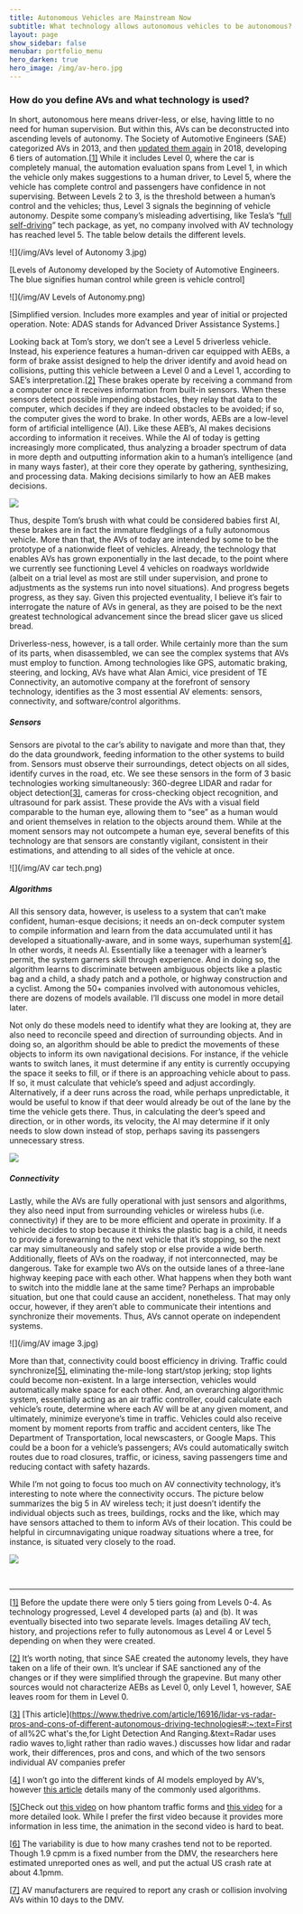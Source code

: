 ```yaml
---
title: Autonomous Vehicles are Mainstream Now
subtitle: What technology allows autonomous vehicles to be autonomous? 
layout: page
show_sidebar: false
menubar: portfolio_menu
hero_darken: true
hero_image: /img/av-hero.jpg
---
```




### How do you define AVs and what technology is used?

In short, autonomous here means driver-less, or else, having little to no need for human supervision. But within this, AVs can be deconstructed into ascending levels of autonomy. The Society of Automotive Engineers (SAE) categorized AVs in 2013, and then [updated them again](https://www.sae.org/news/press-room/2018/12/sae-international-releases-updated-visual-chart-for-its-"levels-of-driving-automation"-standard-for-self-driving-vehicles) in 2018, developing 6 tiers of automation.[[1\]](#_ftn1) While it includes Level 0, where the car is completely manual, the automation evaluation spans from Level 1, in which the vehicle only makes suggestions to a human driver, to Level 5, where the vehicle has complete control and passengers have confidence in not supervising. Between Levels 2 to 3, is the threshold between a human’s control and the vehicles; thus, Level 3 signals the beginning of vehicle autonomy. Despite some company’s misleading advertising, like Tesla’s “[full self-driving](https://www.thedrive.com/news/26700/tesla-puts-full-self-driving-back-on-the-menu-but-its-not-what-you-think)” tech package, as yet, no company involved with AV technology has reached level 5. The table below details the different levels. 

 ![](/img/AVs level of Autonomy 3.jpg)  

[Levels of Autonomy developed by the Society of Automotive Engineers. The blue signifies human control while green is vehicle control]

 ![](/img/AV Levels of Autonomy.png)



[Simplified version. Includes more examples and year of initial or projected operation. Note: ADAS stands for Advanced Driver Assistance Systems.]





Looking back at Tom’s story, we don’t see a Level 5 driverless vehicle. Instead, his experience features a human-driven car equipped with AEBs, a form of brake assist designed to help the driver identify and avoid head on collisions, putting this vehicle between a Level 0 and a Level 1, according to SAE’s interpretation.[[2\]](#_ftn2) These brakes operate by receiving a command from a computer once it receives information from built-in sensors. When these sensors detect possible impending obstacles, they relay that data to the computer, which decides if they are indeed obstacles to be avoided; if so, the computer gives the word to brake. In other words, AEBs are a low-level form of artificial intelligence (AI). Like these AEB’s, AI makes decisions according to information it receives. While the AI of today is getting increasingly more complicated, thus analyzing a broader spectrum of data in more depth and outputting information akin to a human’s intelligence (and in many ways faster), at their core they operate by gathering, synthesizing, and processing data. Making decisions similarly to how an AEB makes decisions.

![](/img/AEBs.jpg)



Thus, despite Tom’s brush with what could be considered babies first AI, these brakes are in fact the immature fledglings of a fully autonomous vehicle. More than that, the AVs of today are intended by some to be the prototype of a nationwide fleet of vehicles. Already, the technology that enables AVs has grown exponentially in the last decade, to the point where we currently see functioning Level 4 vehicles on roadways worldwide (albeit on a trial level as most are still under supervision, and prone to adjustments as the systems run into novel situations). And progress begets progress, as they say. Given this projected eventuality, I believe it’s fair to interrogate the nature of AVs in general, as they are poised to be the next greatest technological advancement since the bread slicer gave us sliced bread.

Driverless-ness, however, is a tall order. While certainly more than the sum of its parts, when disassembled, we can see the complex systems that AVs must employ to function. Among technologies like GPS, automatic braking, steering, and locking, AVs have what Alan Amici, vice president of TE Connectivity, an automotive company at the forefront of sensory technology, identifies as the 3 most essential AV elements: sensors, connectivity, and software/control algorithms.

##### *Sensors*

Sensors are pivotal to the car’s ability to navigate and more than that, they do the data groundwork, feeding information to the other systems to build from. Sensors must observe their surroundings, detect objects on all sides, identify curves in the road, etc. We see these sensors in the form of 3 basic technologies working simultaneously: 360-degree LIDAR and radar for object detection[[3\]](#_ftn3), cameras for cross-checking object recognition, and ultrasound for park assist. These provide the AVs with a visual field comparable to the human eye, allowing them to “see” as a human would and orient themselves in relation to the objects around them. While at the moment sensors may not outcompete a human eye, several benefits of this technology are that sensors are constantly vigilant, consistent in their estimations, and attending to all sides of the vehicle at once. 



![](/img/AV car tech.png)



##### *Algorithms*

All this sensory data, however, is useless to a system that can’t make confident, human-esque decisions; it needs an on-deck computer system to compile information and learn from the data accumulated until it has developed a situationally-aware, and in some ways, superhuman system[[4\]](#_ftn4). In other words, it needs AI. Essentially like a teenager with a learner’s permit, the system garners skill through experience. And in doing so, the algorithm learns to discriminate between ambiguous objects like a plastic bag and a child, a shady patch and a pothole, or highway construction and a cyclist. Among the 50+ companies involved with autonomous vehicles, there are dozens of models available. I’ll discuss one model in more detail later.

Not only do these models need to identify what they are looking at, they are also need to reconcile speed and direction of surrounding objects. And in doing so, an algorithm should be able to predict the movements of these objects to inform its own navigational decisions. For instance, if the vehicle wants to switch lanes, it must determine if any entity is currently occupying the space it seeks to fill, or if there is an approaching vehicle about to pass. If so, it must calculate that vehicle’s speed and adjust accordingly. Alternatively, if a deer runs across the road, while perhaps unpredictable, it would be useful to know if that deer would already be out of the lane by the time the vehicle gets there. Thus, in calculating the deer’s speed and direction, or in other words, its velocity, the AI may determine if it only needs to slow down instead of stop, perhaps saving its passengers unnecessary stress.

![](/img/connectivity-1.jpg)

##### *Connectivity*

Lastly, while the AVs are fully operational with just sensors and algorithms, they also need input from surrounding vehicles or wireless hubs (i.e. connectivity) if they are to be more efficient and operate in proximity. If a vehicle decides to stop because it thinks the plastic bag is a child, it needs to provide a forewarning to the next vehicle that it’s stopping, so the next car may simultaneously and safely stop or else provide a wide berth. Additionally, fleets of AVs on the roadway, if not interconnected, may be dangerous. Take for example two AVs on the outside lanes of a three-lane highway keeping pace with each other. What happens when they both want to switch into the middle lane at the same time? Perhaps an improbable situation, but one that could cause an accident, nonetheless. That may only occur, however, if they aren’t able to communicate their intentions and synchronize their movements. Thus, AVs cannot operate on independent systems.

![](/img/AV image 3.jpg)

More than that, connectivity could boost efficiency in driving. Traffic could synchronize[[5\]](#_ftn5), eliminating the-mile-long start/stop jerking; stop lights could become non-existent. In a large intersection, vehicles would automatically make space for each other. And, an overarching algorithmic system, essentially acting as an air traffic controller, could calculate each vehicle’s route, determine where each AV will be at any given moment, and ultimately, minimize everyone’s time in traffic. Vehicles could also receive moment by moment reports from traffic and accident centers, like The Department of Transportation, local newscasters, or Google Maps. This could be a boon for a vehicle’s passengers; AVs could automatically switch routes due to road closures, traffic, or iciness, saving passengers time and reducing contact with safety hazards.

 

While I’m not going to focus too much on AV connectivity technology, it’s interesting to note where the connectivity occurs. The picture below summarizes the big 5 in AV wireless tech; it just doesn’t identify the individual objects such as trees, buildings, rocks and the like, which may have sensors attached to them to inform AVs of their location. This could be helpful in circumnavigating unique roadway situations where a tree, for instance, is situated very closely to the road. 

![](/img/connectivity.png)

​		

------

[[1\]](#_ftnref1) Before the update there were only 5 tiers going from Levels 0-4. As technology progressed, Level 4 developed parts (a) and (b). It was eventually bisected into two separate levels. Images detailing AV tech, history, and projections refer to fully autonomous as Level 4 or Level 5 depending on when they were created.

[[2\]](#_ftnref2) It’s worth noting, that since SAE created the autonomy levels, they have taken on a life of their own. It’s unclear if SAE sanctioned any of the changes or if they were simplified through the grapevine. But many other sources would not characterize AEBs as Level 0, only Level 1, however, SAE leaves room for them in Level 0.

[[3\]](#_ftnref3) [This article](https://www.thedrive.com/article/16916/lidar-vs-radar-pros-and-cons-of-different-autonomous-driving-technologies#:~:text=First of all%2C what's the,for Light Detection And Ranging.&text=Radar uses radio waves to,light rather than radio waves.) discusses how lidar and radar work, their differences, pros and cons, and which of the two sensors individual AV companies prefer

[[4\]](#_ftnref4) I won’t go into the different kinds of AI models employed by AV’s, however [this article](https://www.jdsupra.com/legalnews/the-basics-of-autonomous-vehicles-part-35016/) details many of the commonly used algorithms.

[[5\]](#_ftnref5)Check out [this video](https://www.youtube.com/watch?v=iHzzSao6ypE&t=253s) on how phantom traffic forms and [this video](https://www.youtube.com/watch?v=TNokBgtSUvQ&t=255s) for a more detailed look. While I prefer the first video because it provides more information in less time, the animation in the second video is hard to beat.

[[6\]](#_ftnref6) The variability is due to how many crashes tend not to be reported. Though 1.9 cpmm is a fixed number from the DMV, the researchers here estimated unreported ones as well, and put the actual US crash rate at about 4.1pmm.

[[7\]](#_ftnref7) AV manufacturers are required to report any crash or collision involving AVs within 10 days to the DMV.